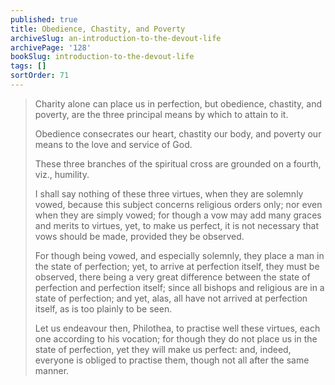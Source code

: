 ```yaml
---
published: true
title: Obedience, Chastity, and Poverty
archiveSlug: an-introduction-to-the-devout-life
archivePage: '128'
bookSlug: introduction-to-the-devout-life
tags: []
sortOrder: 71
---
```


> Charity alone can place us in perfection, but obedience, chastity, and poverty, are the three principal means by which to attain to it. 
>
>​Obedience consecrates our heart, chastity our body, and poverty our means to the love and service of God.
>
> These three branches of the spiritual cross are grounded on a fourth, viz., humility.
>
> I shall say nothing of these three virtues, when they are solemnly vowed, because this subject concerns religious orders only; nor even when they are simply vowed; for though a vow may add many graces and merits to virtues, yet, to make us perfect, it is not necessary that vows should be made, provided they be observed.
>
> For though being vowed, and especially solemnly, they place a man in the state of perfection; yet, to arrive at perfection itself, they must be observed, there being a very great difference between the state of perfection and perfection itself; since all bishops and religious are in a state of perfection; and yet, alas, all have not arrived at perfection itself, as is too plainly to be seen.
>
> Let us endeavour then, Philothea, to practise well these virtues, each one according to his vocation; for though they do not place us in the state of perfection, yet they will make us perfect: and, indeed, everyone is obliged to practise them, though not all after the same manner.
